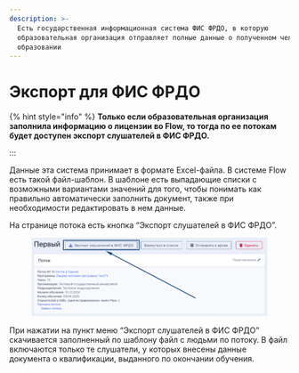 ```yaml
---
description: >-
  Есть государственная информационная система ФИС ФРДО, в которую
  образовательная организация отправляет полные данные о полученном человеком
  образовании
---
```


# Экспорт для ФИС ФРДО

{% hint style="info" %}
**Только если образовательная организация заполнила информацию о лицензии во Flow, то тогда по ее потокам будет доступен экспорт слушателей в ФИС ФРДО.**

:::

Данные эта система принимает в формате Excel-файла. В системе Flow есть такой файл-шаблон. В шаблоне есть выпадающие списки с возможными вариантами значений для того, чтобы понимать как правильно автоматически заполнить документ, также при необходимости редактировать в нем данные.&#x20;

На странице потока  есть кнопка “Экспорт слушателей в ФИС ФРДО”.&#x20;

<figure><img src="../../../.gitbook/assets/image (157).png" alt=""><figcaption></figcaption></figure>

При нажатии на пункт меню “Экспорт слушателей в ФИС ФРДО” скачивается заполненный по шаблону файл с людьми по потоку. В файл включаются только те слушатели, у которых внесены данные документа о квалификации, выданного по окончании обучения.
